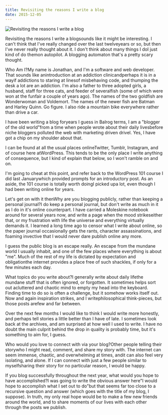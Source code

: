 ```yaml
---
title: Revisiting the reasons I write a blog
date: 2015-12-05
---
```


![Revisiting the reasons I write a blog](https://source.unsplash.com/4v9Kk01mEbY/1600x900)

Revisiting the reasons I write a blogsounds like it might be interesting. I can't think that I've really changed over the last twelveyears or so, but then I've never really thought about it. I don't think about many things I doI just kind of do themon autopilot. A blogging automaton that's a pretty scary thought.

Who Am I?My name is Jonathan, and I'm a software and web developer. That sounds like anintroduction at an addiction clinicandperhaps it is in a wayif addictions to staring at linesof misbehaving code, and thumping the desk a lot are an addiction. I'm also a father to three adopted girls, a husband, staff for three cats, and feeder of severalfish (some of which were won at the funfair a couple of years ago). The names of the two goldfish are Wonderwoman and Voldemort. The names of the newer fish are Batman and Harley Quinn. Go figure. I also ride a mountain bike everywhere rather than drive a car.

I have been writing a blog foryears I guess in Balrog terms, I am a "blogger of the old world"from a time when people wrote about their daily livesbefore niche bloggers polluted the web with marketing driven drivel. Yes, I have got a chip on my shoulder about that.

I can be found at all the usual places onlineTwitter, Tumblr, Instagram, and of course here atWordPress. This tends to be the only place I write anything of consequence, but I kind of explain that below, so I won't ramble on and on.

I'm going to cheat at this point, and refer back to the WordPress 101 course I did last Januarywhich provided prompts for an introductory post. As an aside, the 101 course is totally worth doingI picked upa lot, even though I had been writing online for years.

Let's get on with it thenWhy are you blogging publicly, rather than keeping a personal journal?I do keep a personal journal, but don't write as much in it as I do in it's online counterpart. I have carried a Moleskine notebook around for several years now, and write a page when the mood strikeseither that, or my frustration with life the universe and everything virtually demands it. I learned a long time ago to censor what I write about online, so the paper journal occasionally gets the rants, character assassinations, and foaming invective that I would never dare publish online any more.

I guess the public blog is an escape really. An escape from the mundane world I usually inhabit, and one of the few places where everything is about "me". Much of the rest of my life is dictated by expectation and obligationthe internet provides a place free of such shackles, if only for a few minutes each day.

What topics do you write about?I generally write about daily lifethe mundane stuff that is often ignored, or forgotten. It sometimes helps sort out acluttered and chaotic mind to empty my head into the keyboard. Finding time to do so is often a challenge, but it somehow works itself out. Now and again inspiration strikes, and I writephilosophical think-pieces, but those posts arefew and far between.

Over the next few months I would like to think I would write more honestly, and perhaps tell stories a little better than I have of late. I sometimes look back at the archives, and am surprised at how well I used to write. I have no doubt the main culprit behind the drop in quality is probably time, but it's something to aim for, I guess.

Who would you love to connect with via your blog?Other people telling their storywho I might read, comment, and share my story with. The internet can seem immense, chaotic, and overwhelming at times, andit can also feel very isolating, and alone. If I can connect with just a few people similar to myselfsharing their story for no particular reason, I would be happy.

If you blog successfully throughout the next year, what would you hope to have accomplished?I was going to write the obvious answer here"I would hope to accomplish what I set out to do"but that seems far too close to a recursive question and answer (which goes with the title of my blog, I suppose). In truth, my only real hope would be to make a few new friends around the world, and to share moments of our lives with each other through the posts we publish.